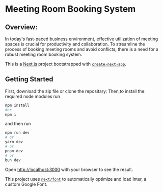 # Meeting Room Booking System

## Overview:
In today's fast-paced business environment, effective utilization of meeting spaces is crucial
for productivity and collaboration. To streamline the process of booking meeting rooms and
avoid conflicts, there is a need for a robust meeting room booking system.

This is a [Next.js](https://nextjs.org/) project bootstrapped with [`create-next-app`](https://github.com/vercel/next.js/tree/canary/packages/create-next-app).

## Getting Started

First, download the zip file or clone the repositary:
Then,to install the required node modules run

```bash
npm install
#or
npm i
```
and then run

```bash
npm run dev
# or
yarn dev
# or
pnpm dev
# or
bun dev
```

Open [http://localhost:3000](http://localhost:3000) with your browser to see the result.



This project uses [`next/font`](https://nextjs.org/docs/basic-features/font-optimization) to automatically optimize and load Inter, a custom Google Font.

